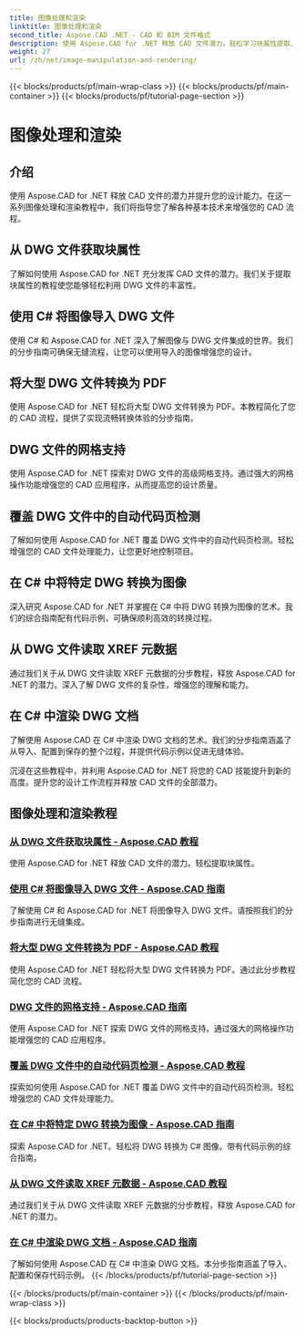 ```yaml
---
title: 图像处理和渲染
linktitle: 图像处理和渲染
second_title: Aspose.CAD .NET - CAD 和 BIM 文件格式
description: 使用 Aspose.CAD for .NET 释放 CAD 文件潜力。轻松学习块属性提取、图像导入、DWG 到 PDF 转换、网格支持等。
weight: 27
url: /zh/net/image-manipulation-and-rendering/
---
```


{{< blocks/products/pf/main-wrap-class >}}
{{< blocks/products/pf/main-container >}}
{{< blocks/products/pf/tutorial-page-section >}}

# 图像处理和渲染


## 介绍

使用 Aspose.CAD for .NET 释放 CAD 文件的潜力并提升您的设计能力。在这一系列图像处理和渲染教程中，我们将指导您了解各种基本技术来增强您的 CAD 流程。

 ## 从 DWG 文件获取块属性 
了解如何使用 Aspose.CAD for .NET 充分发挥 CAD 文件的潜力。我们关于提取块属性的教程使您能够轻松利用 DWG 文件的丰富性。

 ## 使用 C# 将图像导入 DWG 文件 
使用 C# 和 Aspose.CAD for .NET 深入了解图像与 DWG 文件集成的世界。我们的分步指南可确保无缝流程，让您可以使用导入的图像增强您的设计。

 ## 将大型 DWG 文件转换为 PDF 
使用 Aspose.CAD for .NET 轻松将大型 DWG 文件转换为 PDF。本教程简化了您的 CAD 流程，提供了实现流畅转换体验的分步指南。

 ## DWG 文件的网格支持 
使用 Aspose.CAD for .NET 探索对 DWG 文件的高级网格支持。通过强大的网格操作功能增强您的 CAD 应用程序，从而提高您的设计质量。

 ## 覆盖 DWG 文件中的自动代码页检测 
了解如何使用 Aspose.CAD for .NET 覆盖 DWG 文件中的自动代码页检测。轻松增强您的 CAD 文件处理能力，让您更好地控制项目。

 ## 在 C# 中将特定 DWG 转换为图像 
深入研究 Aspose.CAD for .NET 并掌握在 C# 中将 DWG 转换为图像的艺术。我们的综合指南配有代码示例，可确保顺利高效的转换过程。

 ## 从 DWG 文件读取 XREF 元数据 
通过我们关于从 DWG 文件读取 XREF 元数据的分步教程，释放 Aspose.CAD for .NET 的潜力。深入了解 DWG 文件的复杂性，增强您的理解和能力。

 ## 在 C# 中渲染 DWG 文档 
了解使用 Aspose.CAD 在 C# 中渲染 DWG 文档的艺术。我们的分步指南涵盖了从导入、配置到保存的整个过程，并提供代码示例以促进无缝体验。

沉浸在这些教程中，并利用 Aspose.CAD for .NET 将您的 CAD 技能提升到新的高度。提升您的设计工作流程并释放 CAD 文件的全部潜力。
## 图像处理和渲染教程
### [从 DWG 文件获取块属性 - Aspose.CAD 教程](./getting-block-attributes-from-dwg/)
使用 Aspose.CAD for .NET 释放 CAD 文件的潜力。轻松提取块属性。
### [使用 C# 将图像导入 DWG 文件 - Aspose.CAD 指南](./importing-images-into-dwg/)
了解使用 C# 和 Aspose.CAD for .NET 将图像导入 DWG 文件。请按照我们的分步指南进行无缝集成。
### [将大型 DWG 文件转换为 PDF - Aspose.CAD 教程](./converting-large-dwg-files-to-pdf/)
使用 Aspose.CAD for .NET 轻松将大型 DWG 文件转换为 PDF。通过此分步教程简化您的 CAD 流程。
### [DWG 文件的网格支持 - Aspose.CAD 指南](./mesh-support-for-dwg/)
使用 Aspose.CAD for .NET 探索 DWG 文件的网格支持。通过强大的网格操作功能增强您的 CAD 应用程序。
### [覆盖 DWG 文件中的自动代码页检测 - Aspose.CAD 教程](./override-automatic-codepage-detection-in-dwg/)
探索如何使用 Aspose.CAD for .NET 覆盖 DWG 文件中的自动代码页检测。轻松增强您的 CAD 文件处理能力。
### [在 C# 中将特定 DWG 转换为图像 - Aspose.CAD 指南](./converting-particular-dwg-to-image/)
探索 Aspose.CAD for .NET。轻松将 DWG 转换为 C# 图像。带有代码示例的综合指南。
### [从 DWG 文件读取 XREF 元数据 - Aspose.CAD 教程](./reading-xref-metadata-from-dwg/)
通过我们关于从 DWG 文件读取 XREF 元数据的分步教程，释放 Aspose.CAD for .NET 的潜力。
### [在 C# 中渲染 DWG 文档 - Aspose.CAD 指南](./rendering-dwg-documents/)
了解如何使用 Aspose.CAD 在 C# 中渲染 DWG 文档。本分步指南涵盖了导入、配置和保存代码示例。
{{< /blocks/products/pf/tutorial-page-section >}}

{{< /blocks/products/pf/main-container >}}
{{< /blocks/products/pf/main-wrap-class >}}

{{< blocks/products/products-backtop-button >}}
